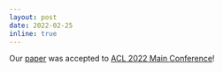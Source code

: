 ```yaml
---
layout: post
date: 2022-02-25
inline: true
---
```


Our <a href="https://openreview.net/forum?id=u-g1ga9F6e-" target="_blank" rel="noopener">paper</a> was accepted to <a href="https://www.2022.aclweb.org/" target="_blank" rel="noopener">ACL 2022 Main Conference</a>!
